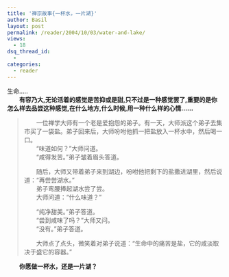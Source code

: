 ```yaml
---
title: '禅宗故事{一杯水，一片湖}'
author: Basil
layout: post
permalink: /reader/2004/10/03/water-and-lake/
views:
  - 18
dsq_thread_id:
  - 
categories:
  - reader
---
```

生命&#8230;..  
　　**有容乃大,无论活着的感觉是苦抑或是甜,只不过是一种感觉罢了,重要的是你怎么样去品尝这种感觉,在什么地方,什么时候,用一种什么样的心情&#8230;&#8230;**

> 　　一位禅学大师有一个老是爱抱怨的弟子。有一天，大师派这个弟子去集市买了一袋盐。弟子回来后，大师吩咐他抓一把盐放入一杯水中，然后喝一口。  
> 　　“味道如何？”大师问道。  
> 　　“咸得发苦。”弟子皱着眉头答道。
> 
> 　　随后，大师又带着弟子来到湖边，吩咐他把剩下的盐撒进湖里，然后说道：“再尝尝湖水。”  
> 　　弟子弯腰捧起湖水尝了尝。  
> 　　大师问道：“什么味道？”
> 
> 　　“纯净甜美。”弟子答道。  
> 　　“尝到咸味了吗？”大师又问。  
> 　　“没有。”弟子答道。
> 
> 　　大师点了点头，微笑着对弟子说道：“生命中的痛苦是盐，它的咸淡取决于盛它的容器。” 

　　**你愿做一杯水，还是一片湖？**